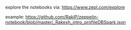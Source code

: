 explore the notebooks via:
https://www.zepl.com/explore

example: https://github.com/RakiP/zeppelin-notebook/blob/master/_Rakesh_intro_profileDBSpark.json
